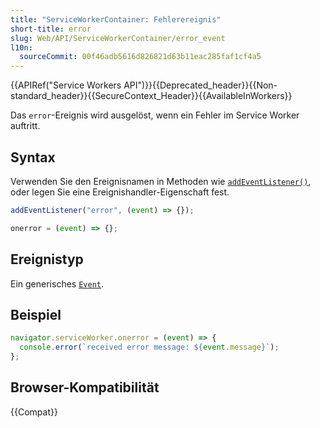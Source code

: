 ```yaml
---
title: "ServiceWorkerContainer: Fehlerereignis"
short-title: error
slug: Web/API/ServiceWorkerContainer/error_event
l10n:
  sourceCommit: 00f46adb5616d826821d63b11eac285faf1cf4a5
---
```


{{APIRef("Service Workers API")}}{{Deprecated_header}}{{Non-standard_header}}{{SecureContext_Header}}{{AvailableInWorkers}}

Das `error`-Ereignis wird ausgelöst, wenn ein Fehler im Service Worker auftritt.

## Syntax

Verwenden Sie den Ereignisnamen in Methoden wie [`addEventListener()`](/de/docs/Web/API/EventTarget/addEventListener), oder legen Sie eine Ereignishandler-Eigenschaft fest.

```js
addEventListener("error", (event) => {});

onerror = (event) => {};
```

## Ereignistyp

Ein generisches [`Event`](/de/docs/Web/API/Event).

## Beispiel

```js
navigator.serviceWorker.onerror = (event) => {
  console.error(`received error message: ${event.message}`);
};
```

## Browser-Kompatibilität

{{Compat}}
